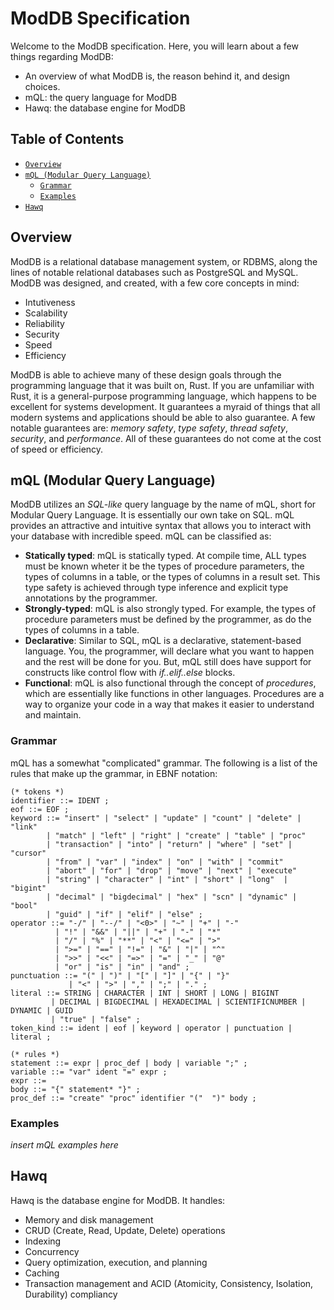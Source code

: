 # ModDB Specification

Welcome to the ModDB specification. Here, you will learn about a few things regarding ModDB:

- An overview of what ModDB is, the reason behind it, and design choices.
- mQL: the query language for ModDB
- Hawq: the database engine for ModDB

## Table of Contents

- [```Overview```](#overview)
- [```mQL (Modular Query Language)```](#mql-modular-query-language)
  - [```Grammar```](#grammar)
  - [```Examples```](#examples)
- [```Hawq```](#hawq)

## Overview

ModDB is a relational database management system, or RDBMS, along the lines of notable relational databases such as PostgreSQL and MySQL. ModDB was designed, and created, with a few core concepts in mind:

- Intutiveness
- Scalability
- Reliability
- Security
- Speed
- Efficiency

ModDB is able to achieve many of these design goals through the programming language that it was built on, Rust. If you are unfamiliar with Rust, it is a general-purpose programming language, which happens to be excellent for systems development. It guarantees a myraid of things that all modern systems and applications should be able to also guarantee. A few notable guarantees are: *memory safety*, *type safety*, *thread safety*, *security*, and *performance*. All of these guarantees do not come at the cost of speed or efficiency.

## mQL (Modular Query Language)

ModDB utilizes an *SQL-like* query language by the name of mQL, short for Modular Query Language. It is essentially our own take on SQL. mQL provides an attractive and intuitive syntax that allows you to interact with your database with incredible speed. mQL can be classified as:

- **Statically typed**: mQL is statically typed. At compile time, ALL types must be known wheter it be the types of procedure parameters, the types of columns in a table, or the types of columns in a result set. This type safety is achieved through type inference and explicit type annotations by the programmer.
- **Strongly-typed**: mQL is also strongly typed. For example, the types of procedure parameters must be defined by the programmer, as do the types of columns in a table.
- **Declarative**: Similar to SQL, mQL is a declarative, statement-based language. You, the programmer, will declare what you want to happen and the rest will be done for you. But, mQL still does have support for constructs like control flow with *if..elif..else* blocks.
- **Functional**: mQL is also functional through the concept of *procedures*, which are essentially like functions in other languages. Procedures are a way to organize your code in a way that makes it easier to understand and maintain.

### Grammar

mQL has a somewhat "complicated" grammar. The following is a list of the rules that make up the grammar, in EBNF notation:

```ebnf
(* tokens *)
identifier ::= IDENT ;
eof ::= EOF ;
keyword ::= "insert" | "select" | "update" | "count" | "delete" | "link"
        | "match" | "left" | "right" | "create" | "table" | "proc" 
        | "transaction" | "into" | "return" | "where" | "set" | "cursor" 
        | "from" | "var" | "index" | "on" | "with" | "commit" 
        | "abort" | "for" | "drop" | "move" | "next" | "execute" 
        | "string" | "character" | "int" | "short" | "long"  | "bigint" 
        | "decimal" | "bigdecimal" | "hex" | "scn" | "dynamic" | "bool" 
        | "guid" | "if" | "elif" | "else" ;
operator ::= "-/" | "--/" | "<0>" | "~" | "+" | "-"
          | "!" | "&&" | "||" | "+" | "-" | "*" 
          | "/" | "%" | "**" | "<" | "<=" | ">" 
          | ">=" | "==" | "!=" | "&" | "|" | "^" 
          | ">>" | "<<" | "=>" | "=" | "_" | "@" 
          | "or" | "is" | "in" | "and" ;
punctuation ::= "(" | ")" | "[" | "]" | "{" | "}" 
             | "<" | ">" | "," | ";" | "." ;
literal ::= STRING | CHARACTER | INT | SHORT | LONG | BIGINT 
         | DECIMAL | BIGDECIMAL | HEXADECIMAL | SCIENTIFICNUMBER | DYNAMIC | GUID 
         | "true" | "false" ;
token_kind ::= ident | eof | keyword | operator | punctuation | literal ;

(* rules *)
statement ::= expr | proc_def | body | variable ";" ;
variable ::= "var" ident "=" expr ;
expr ::=
body ::= "{" statement* "}" ;
proc_def ::= "create" "proc" identifier "("  ")" body ;
```

### Examples

*insert mQL examples here*

## Hawq

Hawq is the database engine for ModDB. It handles:

- Memory and disk management
- CRUD (Create, Read, Update, Delete) operations
- Indexing
- Concurrency
- Query optimization, execution, and planning
- Caching
- Transaction management and ACID (Atomicity, Consistency, Isolation, Durability) compliancy

